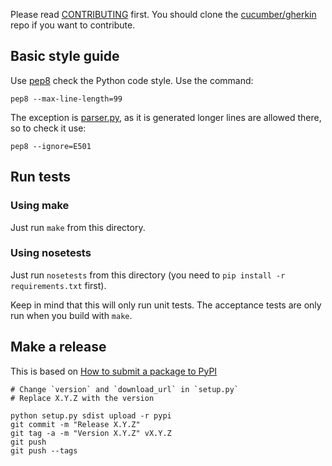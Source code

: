 Please read [CONTRIBUTING](https://github.com/cucumber/gherkin/blob/master/CONTRIBUTING.md) first.
You should clone the [cucumber/gherkin](https://github.com/cucumber/gherkin) repo if you want
to contribute.

## Basic style guide

Use [pep8](https://pypi.python.org/pypi/pep8) check the Python code style.
Use the command:

    pep8 --max-line-length=99

The exception is [parser.py](https://github.com/cucumber/gherkin/blob/master/python/gherkin/parser.py), as it is generated longer lines are allowed there, so to check it use:

    pep8 --ignore=E501

## Run tests

### Using make

Just run `make` from this directory.

### Using nosetests

Just run `nosetests` from this directory (you need to `pip install -r requirements.txt` first).

Keep in mind that this will only run unit tests. The acceptance tests are only
run when you build with `make`.

## Make a release

This is based on [How to submit a package to PyPI](http://peterdowns.com/posts/first-time-with-pypi.html)

    # Change `version` and `download_url` in `setup.py`
    # Replace X.Y.Z with the version

    python setup.py sdist upload -r pypi
    git commit -m "Release X.Y.Z"
    git tag -a -m "Version X.Y.Z" vX.Y.Z
    git push
    git push --tags
